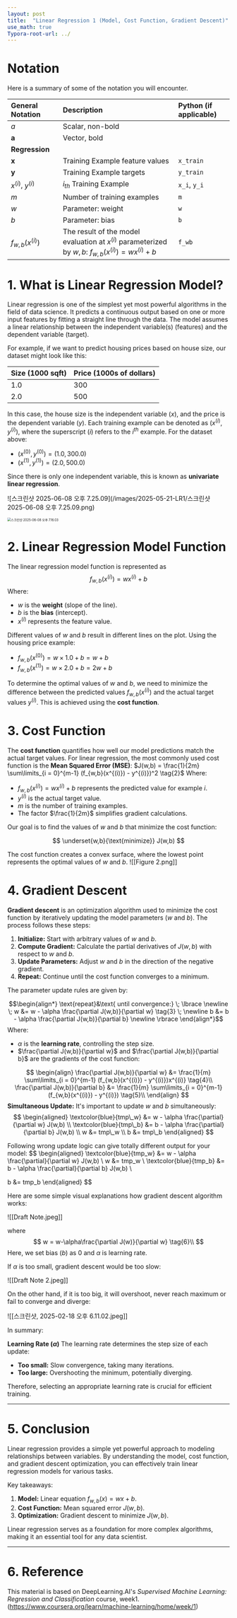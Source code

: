 ```yaml
---
layout: post
title:  "Linear Regression 1 (Model, Cost Function, Gradient Descent)"
use_math: true
Typora-root-url: ../
---
```


# Notation
Here is a summary of some of the notation you will encounter.  

| General <img width=70/> <br /> Notation <img width=70/> | Description <img width=350/>                                                                            | Python (if applicable) |
| :------------------------------------------------------ | :------------------------------------------------------------------------------------------------------ | :--------------------- |
| $a$                                                     | Scalar, non-bold                                                                                        |                        |
| $\mathbf{a}$                                            | Vector, bold                                                                                            |                        |
| **Regression**                                          |                                                                                                         |                        |
| $\mathbf{x}$                                            | Training Example feature values                                                                         | `x_train`              |
| $\mathbf{y}$                                            | Training Example targets                                                                                | `y_train`              |
| $x^{(i)}$, $y^{(i)}$                                    | $i_{th}$ Training Example                                                                               | `x_i`, `y_i`           |
| $m$                                                     | Number of training examples                                                                             | `m`                    |
| $w$                                                     | Parameter: weight                                                                                       | `w`                    |
| $b$                                                     | Parameter: bias                                                                                         | `b`                    |
| $f_{w,b}(x^{(i)})$                                      | The result of the model evaluation at $x^{(i)}$ parameterized by $w,b$: $f_{w,b}(x^{(i)}) = wx^{(i)}+b$ | `f_wb`                 |

# 1. What is Linear Regression Model?

Linear regression is one of the simplest yet most powerful algorithms in the field of data science. It predicts a continuous output based on one or more input features by fitting a straight line through the data. The model assumes a linear relationship between the independent variable(s) (features) and the dependent variable (target).

For example, if we want to predict housing prices based on house size, our dataset might look like this:

| Size (1000 sqft) | Price (1000s of dollars) |
| ---------------- | ------------------------ |
| 1.0              | 300                      |
| 2.0              | 500                      |

In this case, the house size is the independent variable ($x$), and the price is the dependent variable ($y$). Each training example can be denoted as $(x^{(i)}, y^{(i)})$, where the superscript $(i)$ refers to the $i^{th}$ example. For the dataset above:

- $(x^{(0)}, y^{(0)}) = (1.0, 300.0)$
- $(x^{(1)}, y^{(1)}) = (2.0, 500.0)$
  

Since there is only one independent variable, this is known as **univariate linear regression**.

![스크린샷 2025-06-08 오후 7.25.09](/images/2025-05-21-LR1/스크린샷 2025-06-08 오후 7.25.09.png)

<img src="/images/2025-05-21-LR1/스크린샷 2025-06-08 오후 7.16.03.png" alt="스크린샷 2025-06-08 오후 7.16.03" style="zoom:50%;" />

# 2. Linear Regression Model Function

The linear regression model function is represented as
$$ f_{w,b}(x^{(i)}) = wx^{(i)} + b \tag{1}$$
Where:

- $w$ is the **weight** (slope of the line).
- $b$ is the **bias** (intercept).
- $x^{(i)}$ represents the feature value.
  

Different values of $w$ and $b$ result in different lines on the plot. Using the housing price example:

- $f_{w,b}(x^{(0)}) = w \times 1.0 + b = w + b$
- $f_{w,b}(x^{(1)}) = w \times 2.0 + b = 2w + b$
  

To determine the optimal values of $w$ and $b$, we need to minimize the difference between the predicted values $f_{w,b}(x^{(i)})$ and the actual target values $y^{(i)}$. This is achieved using the **cost function**.

# 3. Cost Function 

The **cost function** quantifies how well our model predictions match the actual target values. For linear regression, the most commonly used cost function is the **Mean Squared Error (MSE)**:
$J(w,b) = \frac{1}{2m} \sum\limits_{i = 0}^{m-1} (f_{w,b}(x^{(i)}) - y^{(i)})^2 \tag{2}$
Where:

- $f_{w,b}(x^{(i)}) = wx^{(i)} + b$ represents the predicted value for example $i$.
- $y^{(i)}$ is the actual target value.
- $m$ is the number of training examples.
- The factor $\frac{1}{2m}$ simplifies gradient calculations.

Our goal is to find the values of $w$ and $b$ that minimize the cost function:

$$
\underset{w,b}{\text{minimize}} J(w,b)
$$

The cost function creates a convex surface, where the lowest point represents the optimal values of $w$ and $b$.
![[Figure 2.png]]
# 4. Gradient Descent 

**Gradient descent** is an optimization algorithm used to minimize the cost function by iteratively updating the model parameters ($w$ and $b$). The process follows these steps:

1. **Initialize:** Start with arbitrary values of $w$ and $b$.
2. **Compute Gradient:** Calculate the partial derivatives of $J(w,b)$ with respect to $w$ and $b$.
3. **Update Parameters:** Adjust $w$ and $b$ in the direction of the negative gradient.
4. **Repeat:** Continue until the cost function converges to a minimum.
   

The parameter update rules are given by:

$$\begin{align*} \text{repeat}&\text{ until convergence:} \; \lbrace \newline
\;  w &= w -  \alpha \frac{\partial J(w,b)}{\partial w} \tag{3}  \; \newline 
 b &= b -  \alpha \frac{\partial J(w,b)}{\partial b}  \newline \rbrace
\end{align*}$$
Where:

- $\alpha$ is the **learning rate**, controlling the step size.
- $\frac{\partial J(w,b)}{\partial w}$ and $\frac{\partial J(w,b)}{\partial b}$ are the gradients of the cost function:

$$
\begin{align}
\frac{\partial J(w,b)}{\partial w}  &= \frac{1}{m} \sum\limits_{i = 0}^{m-1} (f_{w,b}(x^{(i)}) - y^{(i)})x^{(i)} \tag{4}\\
  \frac{\partial J(w,b)}{\partial b}  &= \frac{1}{m} \sum\limits_{i = 0}^{m-1} (f_{w,b}(x^{(i)}) - y^{(i)}) \tag{5}\\
\end{align}
$$
**Simultaneous Update:** It's important to update $w$ and $b$ simultaneously:
$$
\begin{aligned}
\textcolor{blue}{tmp\_w} &= w - \alpha \frac{\partial}{\partial w} J(w,b) \\
\textcolor{blue}{tmp\_b} &= b - \alpha \frac{\partial}{\partial b} J(w,b) \\
w &= tmp\_w \\
b &= tmp\_b
\end{aligned}
$$

Following wrong update logic can give totally different output for your model:
$$
\begin{aligned}
\textcolor{blue}{tmp\_w} &= w - \alpha \frac{\partial}{\partial w} J(w,b) \\
w &= tmp\_w \\
\textcolor{blue}{tmp\_b} &= b - \alpha \frac{\partial}{\partial b} J(w,b) \\

b &= tmp\_b
\end{aligned}
$$

Here are some simple visual explanations how gradient descent algorithm works:

![[Draft Note.jpeg]]

where
$$
w = w-\alpha\frac{\partial J(w)}{\partial w} \tag{6}\\
$$Here, we set bias ($b$) as 0 and $\alpha$ is learning rate.

If $\alpha$ is too small, gradient descent would be too slow:

![[Draft Note 2.jpeg]]

On the other hand, if it is too big, it will overshoot, never reach maximum or fail to converge and diverge:

![[스크린샷, 2025-02-18 오후 6.11.02.jpeg]]

In summary:

**Learning Rate ($\alpha$)**
The learning rate determines the step size of each update:

- **Too small:** Slow convergence, taking many iterations.
- **Too large:** Overshooting the minimum, potentially diverging.
  

Therefore, selecting an appropriate learning rate is crucial for efficient training.

---
# 5. Conclusion

Linear regression provides a simple yet powerful approach to modeling relationships between variables. By understanding the model, cost function, and gradient descent optimization, you can effectively train linear regression models for various tasks.

Key takeaways:

1. **Model:** Linear equation $f_{w,b}(x) = wx + b$.
2. **Cost Function:** Mean squared error $J(w,b)$.
3. **Optimization:** Gradient descent to minimize $J(w,b)$.
   

Linear regression serves as a foundation for more complex algorithms, making it an essential tool for any data scientist.

---
# 6. Reference

This material is based on DeepLearning.AI's _Supervised Machine Learning: Regression and Classification_ course, week1. (https://www.coursera.org/learn/machine-learning/home/week/1)
























